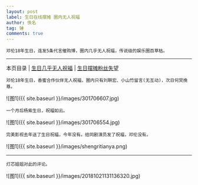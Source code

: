 ```yaml
---
layout: post
label: 生日在线摆摊 圈内无人祝福
author: 佚名
tag: 锤
comments: true
---
```


    邓伦18年生日，连发5条代言催购博，圈内几乎无人祝福，传说级的娱乐圈百草枯。

---

本页目录 \| [生日几乎无人祝福](#dxjja) \| [生日摆摊粉丝失望](#dxjjb) 

<a name="dxjja"></a>


    邓伦18年生日，香蜜合作伙伴无人祝福，圈内只有刘畊宏、小山竹留言(无互动)，次日何炅挽尊。

![图1]({{ site.baseurl }}/images/301706607.jpg)


    
    一个月后杨紫生日，祝福如云。

![图1]({{ site.baseurl }}/images/301706554.jpg)


    完美影视去年送了生日祝福，今年没有。给同剧演员发了祝福，邓伦没有。

![图1]({{ site.baseurl }}/images/shengritianya.png)

---

<a name="dxjjb"></a>


    灯芯姐姐对此的评论。
    
![图1]({{ site.baseurl }}/images/20181021131136320.jpg)


